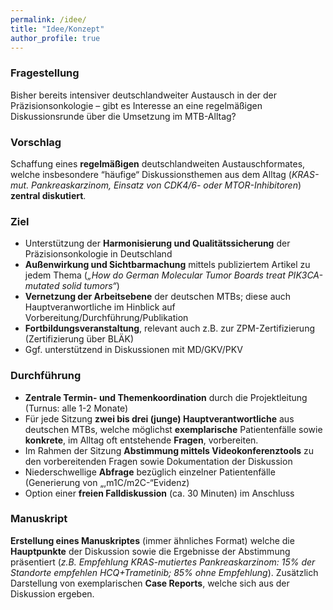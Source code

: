```yaml
---
permalink: /idee/
title: "Idee/Konzept"
author_profile: true
---
```


### Fragestellung
Bisher bereits intensiver deutschlandweiter Austausch in der der Präzisionsonkologie – gibt es Interesse an eine regelmäßigen Diskussionsrunde über die Umsetzung im MTB-Alltag?

### Vorschlag
Schaffung eines **regelmäßigen** deutschlandweiten Austauschformates, welche insbesondere “häufige“ Diskussionsthemen aus dem Alltag (_KRAS-mut. Pankreaskarzinom, Einsatz von CDK4/6- oder MTOR-Inhibitoren_) **zentral diskutiert**. 

### Ziel
* Unterstützung der **Harmonisierung und Qualitätssicherung** der Präzisionsonkologie in Deutschland
* **Außenwirkung und Sichtbarmachung** mittels publiziertem Artikel zu jedem Thema (_„How do German Molecular Tumor Boards treat PIK3CA-mutated solid tumors“_)
* **Vernetzung der Arbeitsebene** der deutschen MTBs; diese auch Hauptveranwortliche im Hinblick auf Vorbereitung/Durchführung/Publikation
* **Fortbildungsveranstaltung**, relevant auch z.B. zur ZPM-Zertifizierung (Zertifizierung über BLÄK)
* Ggf. unterstützend in Diskussionen mit MD/GKV/PKV

### Durchführung
* **Zentrale Termin- und Themenkoordination** durch die Projektleitung (Turnus: alle 1-2 Monate)
* Für jede Sitzung **zwei bis drei (junge) Hauptverantwortliche** aus deutschen MTBs, welche möglichst **exemplarische** Patientenfälle sowie **konkrete**, im Alltag oft entstehende **Fragen**, vorbereiten.
* Im Rahmen der Sitzung **Abstimmung mittels Videokonferenztools** zu den vorbereitenden Fragen sowie Dokumentation der Diskussion
* Niederschwellige **Abfrage** bezüglich einzelner Patientenfälle (Generierung von „,m1C/m2C-“Evidenz)
* Option einer **freien Falldiskussion** (ca. 30 Minuten) im Anschluss

### Manuskript
**Erstellung eines Manuskriptes** (immer ähnliches Format) welche die **Hauptpunkte** der Diskussion sowie die Ergebnisse der Abstimmung präsentiert (_z.B. Empfehlung KRAS-mutiertes Pankreaskarzinom: 15% der Standorte empfehlen HCQ+Trametinib; 85% ohne Empfehlung_). Zusätzlich Darstellung von exemplarischen **Case Reports**, welche sich aus der Diskussion ergeben.